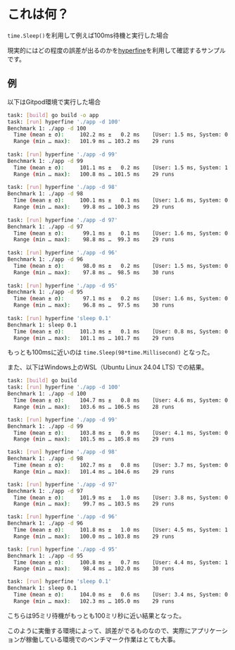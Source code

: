# これは何？

```time.Sleep()```を利用して例えば100ms待機と実行した場合

現実的にはどの程度の誤差が出るのかを[hyperfine](https://github.com/sharkdp/hyperfine)を利用して確認するサンプルです。

## 例

以下はGitpod環境で実行した場合

```sh
task: [build] go build -o app
task: [run] hyperfine './app -d 100'
Benchmark 1: ./app -d 100
  Time (mean ± σ):     102.2 ms ±   0.2 ms    [User: 1.5 ms, System: 0.9 ms]
  Range (min … max):   101.9 ms … 103.2 ms    29 runs
 
task: [run] hyperfine './app -d 99'
Benchmark 1: ./app -d 99
  Time (mean ± σ):     101.1 ms ±   0.2 ms    [User: 1.5 ms, System: 1.0 ms]
  Range (min … max):   100.8 ms … 101.5 ms    29 runs
 
task: [run] hyperfine './app -d 98'
Benchmark 1: ./app -d 98
  Time (mean ± σ):     100.1 ms ±   0.1 ms    [User: 1.6 ms, System: 0.9 ms]
  Range (min … max):    99.8 ms … 100.3 ms    29 runs
 
task: [run] hyperfine './app -d 97'
Benchmark 1: ./app -d 97
  Time (mean ± σ):      99.1 ms ±   0.1 ms    [User: 1.6 ms, System: 0.8 ms]
  Range (min … max):    98.8 ms …  99.3 ms    29 runs
 
task: [run] hyperfine './app -d 96'
Benchmark 1: ./app -d 96
  Time (mean ± σ):      98.0 ms ±   0.2 ms    [User: 1.5 ms, System: 0.8 ms]
  Range (min … max):    97.8 ms …  98.5 ms    30 runs
 
task: [run] hyperfine './app -d 95'
Benchmark 1: ./app -d 95
  Time (mean ± σ):      97.1 ms ±   0.2 ms    [User: 1.6 ms, System: 0.8 ms]
  Range (min … max):    96.8 ms …  97.5 ms    30 runs
 
task: [run] hyperfine 'sleep 0.1'
Benchmark 1: sleep 0.1
  Time (mean ± σ):     101.3 ms ±   0.1 ms    [User: 0.8 ms, System: 0.6 ms]
  Range (min … max):   101.1 ms … 101.7 ms    29 runs
```

もっとも100msに近いのは ```time.Sleep(98*time.Millisecond)``` となった。

また、以下はWindows上のWSL（Ubuntu Linux 24.04 LTS) での結果。

```sh
task: [build] go build
task: [run] hyperfine './app -d 100'
Benchmark 1: ./app -d 100
  Time (mean ± σ):     104.7 ms ±   0.8 ms    [User: 4.6 ms, System: 0.4 ms]
  Range (min … max):   103.6 ms … 106.5 ms    28 runs

task: [run] hyperfine './app -d 99'
Benchmark 1: ./app -d 99
  Time (mean ± σ):     103.8 ms ±   0.9 ms    [User: 4.1 ms, System: 0.8 ms]
  Range (min … max):   101.5 ms … 105.8 ms    29 runs

task: [run] hyperfine './app -d 98'
Benchmark 1: ./app -d 98
  Time (mean ± σ):     102.7 ms ±   0.8 ms    [User: 3.7 ms, System: 0.9 ms]
  Range (min … max):   101.4 ms … 104.6 ms    29 runs

task: [run] hyperfine './app -d 97'
Benchmark 1: ./app -d 97
  Time (mean ± σ):     101.9 ms ±   1.0 ms    [User: 3.8 ms, System: 0.8 ms]
  Range (min … max):    99.7 ms … 103.5 ms    29 runs

task: [run] hyperfine './app -d 96'
Benchmark 1: ./app -d 96
  Time (mean ± σ):     101.8 ms ±   1.0 ms    [User: 4.5 ms, System: 1.1 ms]
  Range (min … max):   100.0 ms … 103.8 ms    29 runs

task: [run] hyperfine './app -d 95'
Benchmark 1: ./app -d 95
  Time (mean ± σ):     100.8 ms ±   0.7 ms    [User: 4.4 ms, System: 1.3 ms]
  Range (min … max):    98.4 ms … 102.0 ms    30 runs

task: [run] hyperfine 'sleep 0.1'
Benchmark 1: sleep 0.1
  Time (mean ± σ):     104.0 ms ±   0.6 ms    [User: 3.4 ms, System: 0.4 ms]
  Range (min … max):   102.3 ms … 105.0 ms    29 runs
```

こちらは95ミリ待機がもっとも100ミリ秒に近い結果となった。

このように実働する環境によって、誤差がでるものなので、実際にアプリケーションが稼働している環境でのベンチマーク作業はとても大事。


